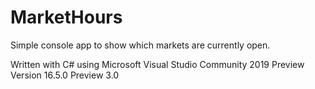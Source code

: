 # MarketHours
Simple console app to show which markets are currently open.


Written with C# using Microsoft Visual Studio Community 2019 Preview Version 16.5.0 Preview 3.0


